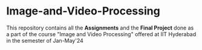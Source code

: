 # Image-and-Video-Processing
This repository contains all the **Assignments** and the **Final Project** done as a part of the course "Image and Video Processing" offered at IIT Hyderabad in the semester of Jan-May'24
